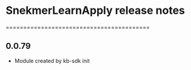 # SnekmerLearnApply release notes
=========================================

0.0.79
-----
* Module created by kb-sdk init
